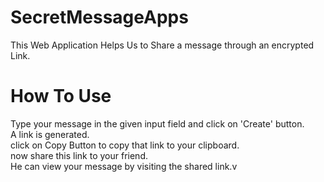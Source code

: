 # SecretMessageApps
This Web Application Helps Us to Share a message through an encrypted Link.
 
 # How To Use
 Type your message in the given input field and click on 'Create' button.
<br>
 A link is generated.<br>
 click on Copy Button to copy that link to your clipboard.<br>
 now share this link to your friend.<br>
 He can view your message by visiting the shared link.v
